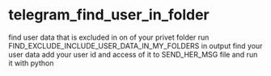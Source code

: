 # telegram_find_user_in_folder
find user data that is excluded in on of your privet folder
run  FIND_EXCLUDE_INCLUDE_USER_DATA_IN_MY_FOLDERS 
in output find your user data 
add your user id and access of it to SEND_HER_MSG file and run it with python

